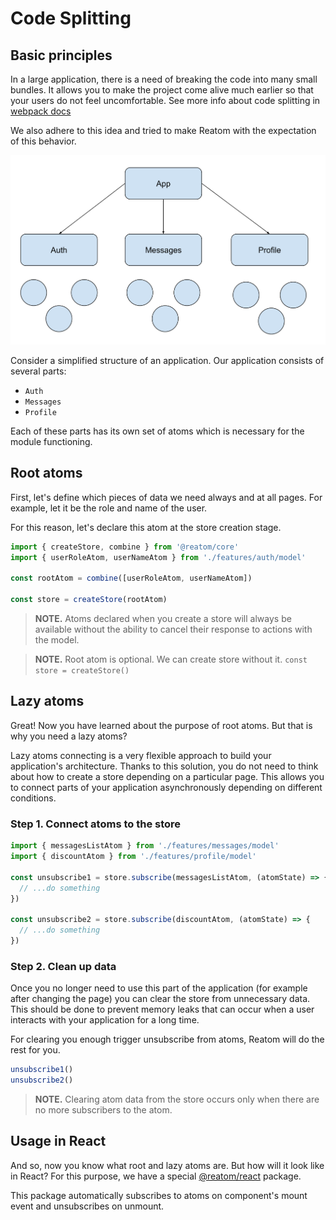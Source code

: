 # Code Splitting

## Basic principles

In a large application, there is a need of breaking the code into many small bundles. It allows you to make the project come alive much earlier so that your users do not feel uncomfortable. See more info about code splitting in [webpack docs](https://webpack.js.org/guides/code-splitting/)

We also adhere to this idea and tried to make Reatom with the expectation of this behavior.

![Example project](./code-splitting.assets/struct1.svg)

Consider a simplified structure of an application. Our application consists of several parts:

- `Auth`
- `Messages`
- `Profile`

Each of these parts has its own set of atoms which is necessary for the module functioning.

## Root atoms

First, let's define which pieces of data we need always and at all pages. For example, let it be the role and name of the user.

For this reason, let's declare this atom at the store creation stage.

```js
import { createStore, combine } from '@reatom/core'
import { userRoleAtom, userNameAtom } from './features/auth/model'

const rootAtom = combine([userRoleAtom, userNameAtom])

const store = createStore(rootAtom)
```

> **NOTE.** Atoms declared when you create a store will always be available without the ability to cancel their response to actions with the model.

> **NOTE.** Root atom is optional. We can create store without it. `const store = createStore()`

## Lazy atoms

Great! Now you have learned about the purpose of root atoms. But that is why you need a lazy atoms?

Lazy atoms connecting is a very flexible approach to build your application's architecture. Thanks to this solution, you do not need to think about how to create a store depending on a particular page. This allows you to connect parts of your application asynchronously depending on different conditions.

### Step 1. Connect atoms to the store

```js
import { messagesListAtom } from './features/messages/model'
import { discountAtom } from './features/profile/model'

const unsubscribe1 = store.subscribe(messagesListAtom, (atomState) => {
  // ...do something
})

const unsubscribe2 = store.subscribe(discountAtom, (atomState) => {
  // ...do something
})
```

### Step 2. Clean up data

Once you no longer need to use this part of the application (for example after changing the page) you can clear the store from unnecessary data. This should be done to prevent memory leaks that can occur when a user interacts with your application for a long time.

For clearing you enough trigger unsubscribe from atoms, Reatom will do the rest for you.

```js
unsubscribe1()
unsubscribe2()
```

> **NOTE.** Clearing atom data from the store occurs only when there are no more subscribers to the atom.

## Usage in React

And so, now you know what root and lazy atoms are. But how will it look like in React? For this purpose, we have a special [@reatom/react](/packages/react) package.

This package automatically subscribes to atoms on component's mount event and unsubscribes on unmount.

<!--
TODO: Example

```jsx
import React, { lazy } from 'react'
import { createStore } from '@reatom/core'
import { context } from '@reatom/react'
import { userRoleAtom, userNameAtom } from './features/auth/model'

const rootAtom = combine([userRoleAtom, userNameAtom])

const Messsages = lazy(() => import('./features/messages/ui/Messages'));
const AuthForm = lazy(() => import('./features/auth/ui/AuthForm'));

function Router() {
  const userRole = useAtom(userRoleAtom)

  const Page = {
    'guest': AuthForm,
    'user': Messages,
  }[userRole]

  return (
    <>
      <Suspense fallback={<div>Loading...</div>}>
        <Page />
      </Suspense>
    </>
  )
}

export function App() {
  return (
    <context.Provider value={createStore(rootAtom)}>
      <Router />
    </context.Provider>
  )
}
``` -->
